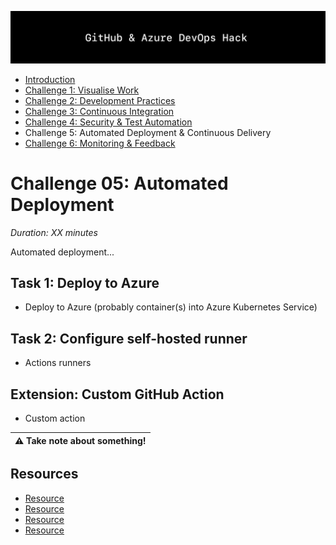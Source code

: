 ![Banner](../../resources/WelcomeBanner.png)

- [Introduction](/../..)
- [Challenge 1: Visualise Work](../../content/01_visualise_work)
- [Challenge 2: Development Practices](../../content/02_development_practices)
- [Challenge 3: Continuous Integration](../../content/03_continuous_integration)
- [Challenge 4: Security & Test Automation](../../content/04_security_and_test_automation)
- Challenge 5: Automated Deployment & Continuous Delivery
- [Challenge 6: Monitoring & Feedback](../../content/06_monitoring_and_feedback)

# Challenge 05: Automated Deployment  
_Duration: XX minutes_  

Automated deployment...

## Task 1: Deploy to Azure

- Deploy to Azure (probably container(s) into Azure Kubernetes Service)

## Task 2: Configure self-hosted runner

- Actions runners

## Extension: Custom GitHub Action

- Custom action

| :warning: Take note about something! |
| --- |

## Resources

- [Resource](https://github.com)
- [Resource](https://github.com)
- [Resource](https://github.com)
- [Resource](https://github.com)
